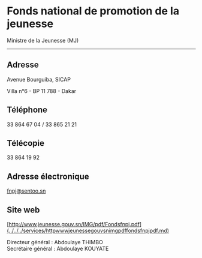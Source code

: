 # Fonds national de promotion de la jeunesse

Ministre de la Jeunesse (MJ)  

-------------------------------

**Adresse**
-----------

Avenue Bourguiba, SICAP  
  
Villa n°6 - BP 11 788 - Dakar

**Téléphone**
-------------

33 864 67 04 / 33 865 21 21

**Télécopie**
-------------

33 864 19 92

**Adresse électronique**
------------------------

[fnpj@sentoo.sn](../../../services/fnpjsentoosn.md)

**Site web**
------------

[http://www.jeunesse.gouv.sn/IMG/pdf/Fondsfnpj.pdf](../../../services/httpwwwjeunessegouvsnimgpdffondsfnpjpdf.md)

Directeur général : Abdoulaye THIMBO  
Secrétaire général : Abdoulaye KOUYATE